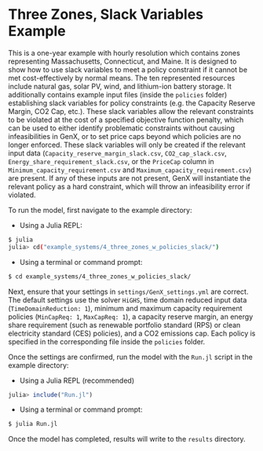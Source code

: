# Three Zones, Slack Variables Example

This is a one-year example with hourly resolution which contains zones representing Massachusetts, Connecticut, and Maine. It is designed to show how to use slack variables to meet a policy constraint if it cannot be met cost-effectively by normal means. The ten represented resources include natural gas, solar PV, wind, and lithium-ion battery storage. It additionally contains example input files (inside the `policies` folder) establishing slack variables for policy constraints (e.g. the Capacity Reserve Margin, CO2 Cap, etc.). These slack variables allow the relevant constraints to be violated at the cost of a specified objective function penalty, which can be used to either identify problematic constraints without causing infeasibilities in GenX, or to set price caps beyond which policies are no longer enforced. These slack variables will only be created if the relevant input data (`Capacity_reserve_margin_slack.csv`, `CO2_cap_slack.csv`, `Energy_share_requirement_slack.csv`, or the `PriceCap` column in `Minimum_capacity_requirement.csv` and `Maximum_capacity_requirement.csv`) are present. If any of these inputs are not present, GenX will instantiate the relevant policy as a hard constraint, which will throw an infeasibility error if violated.

To run the model, first navigate to the example directory:

- Using a Julia REPL:

```bash
$ julia
julia> cd("example_systems/4_three_zones_w_policies_slack/")
```

- Using a terminal or command prompt:
```bash
$ cd example_systems/4_three_zones_w_policies_slack/
``` 
   
Next, ensure that your settings in `settings/GenX_settings.yml` are correct. The default settings use the solver `HiGHS`, time domain reduced input data (`TimeDomainReduction: 1`), minimum and maximum capacity requirement policies (`MinCapReq: 1`, `MaxCapReq: 1`), a capacity reserve margin, an energy share requirement (such as renewable portfolio standard (RPS) or clean electricity standard (CES) policies), and a CO2 emissions cap. Each policy is specified in the corresponding file inside the `policies` folder.  

Once the settings are confirmed, run the model with the `Run.jl` script in the example directory:

- Using a Julia REPL (recommended)
```julia
julia> include("Run.jl")
```
- Using a terminal or command prompt:
```bash
$ julia Run.jl
```

Once the model has completed, results will write to the `results` directory.